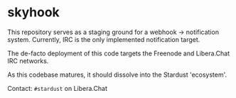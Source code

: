 # skyhook

This repository serves as a staging ground for a webhook -> notification system.
Currently, IRC is the only implemented notification target.

The de-facto deployment of this code targets the Freenode and Libera.Chat IRC networks.

As this codebase matures, it should dissolve into the Stardust 'ecosystem'.

Contact: `#stardust` on Libera.Chat
